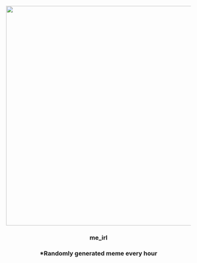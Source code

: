 <p align="center">
        <img src="https://i.redd.it/s6736jgtgd291.jpg" width="600" height="600">
        </p>
        <h3 align="center">me_irl</h3>
        <h3 align="center">*Randomly generated meme every hour</h3>
    
